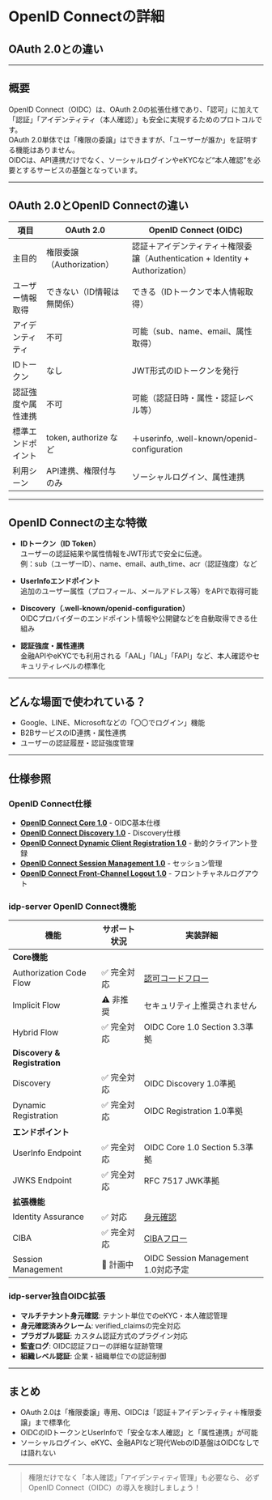 # OpenID Connectの詳細  
## OAuth 2.0との違い

---

## 概要

OpenID Connect（OIDC）は、OAuth 2.0の拡張仕様であり、「認可」に加えて「認証」「アイデンティティ（本人確認）」も安全に実現するためのプロトコルです。  
OAuth 2.0単体では「権限の委譲」はできますが、「ユーザーが誰か」を証明する機能はありません。  
OIDCは、API連携だけでなく、ソーシャルログインやeKYCなど“本人確認”を必要とするサービスの基盤となっています。

---

## OAuth 2.0とOpenID Connectの違い

| 項目                | OAuth 2.0                   | OpenID Connect (OIDC)              |
|---------------------|-----------------------------|------------------------------------|
| 主目的              | 権限委譲（Authorization）   | 認証＋アイデンティティ＋権限委譲（Authentication + Identity + Authorization） |
| ユーザー情報取得     | できない（ID情報は無関係）   | できる（IDトークンで本人情報取得） |
| アイデンティティ     | 不可                        | 可能（sub、name、email、属性取得） |
| IDトークン           | なし                        | JWT形式のIDトークンを発行          |
| 認証強度や属性連携   | 不可                        | 可能（認証日時・属性・認証レベル等） |
| 標準エンドポイント   | token, authorize など        | ＋userinfo, .well-known/openid-configuration |
| 利用シーン           | API連携、権限付与のみ        | ソーシャルログイン、属性連携  |

---

## OpenID Connectの主な特徴

- **IDトークン（ID Token）**  
  ユーザーの認証結果や属性情報をJWT形式で安全に伝達。  
  例：sub（ユーザーID）、name、email、auth_time、acr（認証強度）など

- **UserInfoエンドポイント**  
  追加のユーザー属性（プロフィール、メールアドレス等）をAPIで取得可能

- **Discovery（.well-known/openid-configuration）**  
  OIDCプロバイダーのエンドポイント情報や公開鍵などを自動取得できる仕組み

- **認証強度・属性連携**  
  金融APIやeKYCでも利用される「AAL」「IAL」「FAPI」など、本人確認やセキュリティレベルの標準化

---

## どんな場面で使われている？

- Google、LINE、Microsoftなどの「〇〇でログイン」機能
- B2BサービスのID連携・属性連携
- ユーザーの認証履歴・認証強度管理

---

## 仕様参照

### OpenID Connect仕様
- **[OpenID Connect Core 1.0](https://openid.net/specs/openid-connect-core-1_0.html)** - OIDC基本仕様
- **[OpenID Connect Discovery 1.0](https://openid.net/specs/openid-connect-discovery-1_0.html)** - Discovery仕様
- **[OpenID Connect Dynamic Client Registration 1.0](https://openid.net/specs/openid-connect-registration-1_0.html)** - 動的クライアント登録
- **[OpenID Connect Session Management 1.0](https://openid.net/specs/openid-connect-session-1_0.html)** - セッション管理
- **[OpenID Connect Front-Channel Logout 1.0](https://openid.net/specs/openid-connect-frontchannel-1_0.html)** - フロントチャネルログアウト

### idp-server OpenID Connect機能

| 機能 | サポート状況 | 実装詳細 |
|------|-------------|----------|
| **Core機能** | | |
| Authorization Code Flow | ✅ 完全対応 | [認可コードフロー](../../content_04_protocols/protocol-01-authorization-code-flow.md) |
| Implicit Flow | ⚠️ 非推奨 | セキュリティ上推奨されません |
| Hybrid Flow | ✅ 完全対応 | OIDC Core 1.0 Section 3.3準拠 |
| **Discovery & Registration** | | |
| Discovery | ✅ 完全対応 | OIDC Discovery 1.0準拠 |
| Dynamic Registration | ✅ 完全対応 | OIDC Registration 1.0準拠 |
| **エンドポイント** | | |
| UserInfo Endpoint | ✅ 完全対応 | OIDC Core 1.0 Section 5.3準拠 |
| JWKS Endpoint | ✅ 完全対応 | RFC 7517 JWK準拠 |
| **拡張機能** | | |
| Identity Assurance | ✅ 対応 | [身元確認](../concept-03-id-verified.md) |
| CIBA | ✅ 完全対応 | [CIBAフロー](../../content_04_protocols/protocol-02-ciba-flow.md) |
| Session Management | 🔄 計画中 | OIDC Session Management 1.0対応予定 |

### idp-server独自OIDC拡張

- **マルチテナント身元確認**: テナント単位でのeKYC・本人確認管理
- **身元確認済みクレーム**: verified_claimsの完全対応
- **プラガブル認証**: カスタム認証方式のプラグイン対応
- **監査ログ**: OIDC認証フローの詳細な証跡管理
- **組織レベル認証**: 企業・組織単位での認証制御

---

## まとめ

- OAuth 2.0は「権限委譲」専用、OIDCは「認証＋アイデンティティ＋権限委譲」まで標準化
- OIDCのIDトークンとUserInfoで「安全な本人確認」と「属性連携」が可能
- ソーシャルログイン、eKYC、金融APIなど現代WebのID基盤はOIDCなしでは語れない

---

> 権限だけでなく「本人確認」「アイデンティティ管理」も必要なら、
> 必ずOpenID Connect（OIDC）の導入を検討しましょう！